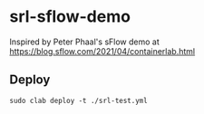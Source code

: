 # srl-sflow-demo
Inspired by Peter Phaal's sFlow demo at https://blog.sflow.com/2021/04/containerlab.html

## Deploy

`sudo clab deploy -t ./srl-test.yml`
